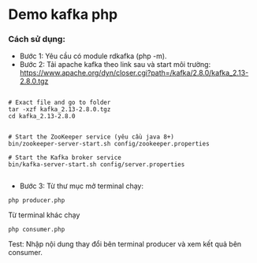 # Demo kafka php


### Cách sử dụng:
- Bước 1: Yêu cầu có module rdkafka (php -m).
- Bước 2: Tải apache kafka theo link sau và start môi trường:
  https://www.apache.org/dyn/closer.cgi?path=/kafka/2.8.0/kafka_2.13-2.8.0.tgz
  
```

# Exact file and go to folder
tar -xzf kafka_2.13-2.8.0.tgz
cd kafka_2.13-2.8.0
  
  
# Start the ZooKeeper service (yêu cầu java 8+)
bin/zookeeper-server-start.sh config/zookeeper.properties
  
# Start the Kafka broker service
bin/kafka-server-start.sh config/server.properties 
  
```

- Bước 3: Từ thư mục mở terminal chạy:
```
php producer.php
```

Từ terminal khác chạy
```
php consumer.php
```
Test: Nhập nội dung thay đổi bên terminal producer và xem kết quả bên consumer.
